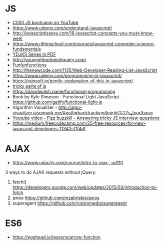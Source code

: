 # JS

* [CS50 JS bootcamp on YouTube](https://www.youtube.com/playlist?list=PLxfArCURpD2CtCDrjdl1dd4XDm9XzVh1e)
* https://www.udemy.com/understand-javascript/
* http://javascriptissexy.com/16-javascript-concepts-you-must-know-well/
* https://www.rithmschool.com/courses/javascript-computer-science-fundamentals
* [YDJKS Series in PDF](https://www.gitbook.com/book/maximdenisov/you-don-t-know-js/details)
* http://youmightnotneedjquery.com/
* [Funfunfunctions](https://www.youtube.com/channel/UCO1cgjhGzsSYb1rsB4bFe4Q)
* http://thenewcode.com/1135/Web-Developer-Reading-List-JavaScript
* https://www.udemy.com/programming-in-javascript/
* https://rainsoft.io/gentle-explanation-of-this-in-javascript/
* [tricky parts of js](https://www.youtube.com/watch?v=cMxI8n393ZM)
* https://davidwalsh.name/functional-programming
* Book by Kyle Simpson - Functional Light JavaScript - https://github.com/getify/functional-light-js
* Algorithm Visualizer - http://algo-visualizer.jasonpark.me/#path=backtracking/knight%27s_tour/basic
* [Youtube video - Fizz buzzkill - Answering tricky JS interview questions](https://www.youtube.com/watch?v=cMxI8n393ZM)
* https://medium.freecodecamp.com/25-free-resources-for-new-javascript-developers-11342cf1f4df

# AJAX
* https://www.udacity.com/course/intro-to-ajax--ud110

3 ways to do AJAX requests without jQuery:

1. fetch() https://developers.google.com/web/updates/2015/03/introduction-to-fetch
2. axios  https://github.com/mzabriskie/axios
3. superagent https://github.com/visionmedia/superagent

# ES6
* https://egghead.io/lessons/arrow-function
